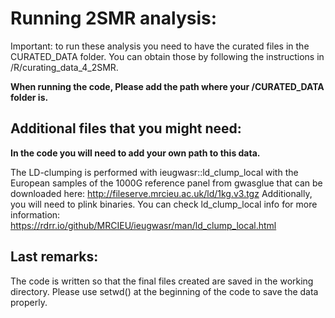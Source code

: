 # Running 2SMR analysis:

Important: to run these analysis you need to have the curated files in the CURATED_DATA folder.
You can obtain those by following the instructions in /R/curating_data_4_2SMR.

**When running the code, Please add the path where your /CURATED_DATA folder is.**

## Additional files that you might need:

**In the code you will need to add your own path to this data.**

The LD-clumping is performed with ieugwasr::ld_clump_local with the European samples of the 1000G reference panel from gwasglue that can be downloaded here: http://fileserve.mrcieu.ac.uk/ld/1kg.v3.tgz
Additionally, you will need to plink binaries. You can check ld_clump_local info for more information: https://rdrr.io/github/MRCIEU/ieugwasr/man/ld_clump_local.html

## Last remarks:

The code is written so that the final files created are saved in the working directory.
Please use setwd() at the beginning of the code to save the data properly.


